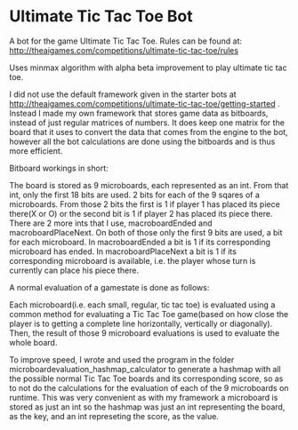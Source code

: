 # Ultimate Tic Tac Toe Bot

A bot for the game Ultimate Tic Tac Toe.
Rules can be found at:
http://theaigames.com/competitions/ultimate-tic-tac-toe/rules

Uses minmax algorithm with alpha beta improvement to play ultimate tic tac toe.

I did not use the default framework given in the starter bots at http://theaigames.com/competitions/ultimate-tic-tac-toe/getting-started .
Instead I made my own framework that stores game data as bitboards, instead of just regular matrices of numbers. It does keep one matrix for the board that it uses to convert the data that comes from the engine to the bot, however all the bot calculations are done using the bitboards and is thus more efficient.

Bitboard workings in short:

 The board is stored as 9 microboards, each represented as an int. From that int, only the first 18 bits are used. 2 bits for each of the 9 sqares of a microboards. From those 2 bits the first is 1 if player 1 has placed its piece there(X or O) or the second bit is 1 if player 2 has placed its piece there.
 There are 2 more ints that I use, macroboardEnded and macroboardPlaceNext. On both of those only the first 9 bits are used, a bit for each microboard. In macroboardEnded a bit is 1 if its corresponding microboard has ended. In macroboardPlaceNext a bit is 1 if  its corresponding microboard is available, i.e. the player whose turn is currently can place his piece there.
 
A normal evaluation of a gamestate is done as follows:

Each microboard(i.e. each small, regular, tic tac toe) is evaluated using a common method for evaluating a Tic Tac Toe game(based on how close the player is to getting a complete line horizontally, vertically or diagonally).
Then, the result of those 9 microboard evaluations is used to evaluate the whole board.

To improve speed, I wrote and used the program in the folder microboardevaluation_hashmap_calculator to generate a hashmap with all the possible normal Tic Tac Toe boards and its corresponding score, so as to not do the calculations for the evaluation of each of the 9 microboards on runtime. This was very convenient as with my framework a microboard is stored as just an int so the hashmap was just an int representing the board, as the key, and an int represeting the score, as the value.
